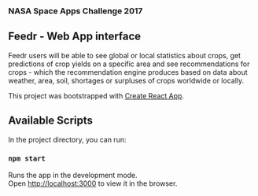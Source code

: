 ### NASA Space Apps Challenge 2017
## Feedr - Web App interface

Feedr users will be able to see global or local statistics about crops, get predictions of crop yields on a specific area and see recommendations for crops - which the recommendation engine produces based on data about weather, area, soil, shortages or surpluses of crops worldwide or locally.

This project was bootstrapped with [Create React App](https://github.com/facebookincubator/create-react-app).

## Available Scripts

In the project directory, you can run:

### `npm start`

Runs the app in the development mode.<br>
Open [http://localhost:3000](http://localhost:3000) to view it in the browser.

